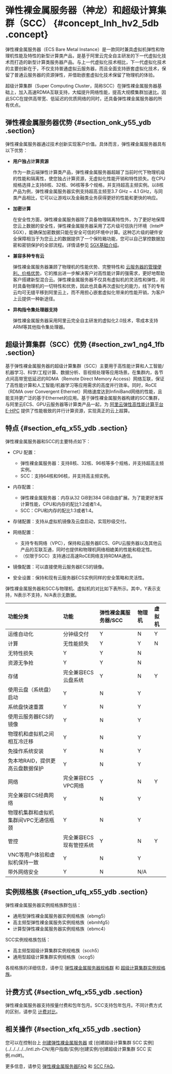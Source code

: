 # 弹性裸金属服务器（神龙）和超级计算集群（SCC） {#concept_lnh_hv2_5db .concept}

弹性裸金属服务器（ECS Bare Metal Instance）是一款同时兼具虚拟机弹性和物理机性能及特性的新型计算类产品，是基于阿里云完全自主研发的下一代虚拟化技术而打造的新型计算类服务器产品。与上一代虚拟化技术相比，下一代虚拟化技术的主要创新在于，不仅支持普通虚拟云服务器，而且全面支持嵌套虚拟化技术，保留了普通云服务器的资源弹性，并借助嵌套虚拟化技术保留了物理机的体验。

超级计算集群（Super Computing Cluster，简称SCC）在弹性裸金属服务器基础上，加入高速RDMA互联支持，大幅提升网络性能，提高大规模集群加速比。因此SCC在提供高带宽、低延迟的优质网络的同时，还具备弹性裸金属服务器的所有优点。

## 弹性裸金属服务器优势 {#section_onk_y55_ydb .section}

弹性裸金属服务器通过技术创新实现客户价值。具体而言，弹性裸金属服务器具有以下优势：

-   **用户独占计算资源**

    作为一款云端弹性计算类产品，弹性裸金属服务器超越了当前时代下物理机级的性能和隔离性，使您独占计算资源，无虚拟化性能开销和特性损失。在CPU规格选择上支持8核、32核、96核等多个规格，并支持超高主频实例。以8核产品为例，弹性裸金属服务器实例支持超高主频至3.7 GHz ~ 4.1 GHz，与同类产品相比，它可以让游戏以及金融类业务获得更好的性能和更快的响应。

-   **加密计算**

    在安全性方面，弹性裸金属服务器除了具备物理隔离特性外，为了更好地保障您云上数据的安全性，弹性裸金属服务器采用了芯片级可信执行环境（Intel® SGX），能确保加密数据只能在安全可信的环境中计算。这种芯片级的硬件安全保障相当于为您云上的数据提供了一个保险箱功能，您可以自己掌控数据加密和密钥保护的全部流程。详情请参见 [SGX基础介绍](https://www.alibabacloud.com/help/faq-detail/89859.htm)。

-   **兼容多种专有云**

    弹性裸金属服务器兼顾了物理机的性能优势、完整特性和 [云服务器的管理便利、价格优势](intl.zh-CN/产品简介/云服务器ECS的优势.md#)，它的推出进一步解决客户对高性能计算的强需求，更好地帮助客户搭建新型混合云。弹性裸金属服务器不仅具有虚拟机的灵活性和弹性，同时具备物理机的一切特性和优势，因此也具备再次虚拟化的能力，线下的专有云均可无缝平移到阿里云上，而不用担心嵌套虚拟化带来的性能开销，为客户上云提供一种新途径。

-   **异构指令集处理器支持**

    弹性裸金属服务器采用阿里云完全自主研发的虚拟化2.0技术，零成本支持ARM等其他指令集处理器。


## 超级计算集群（SCC）优势 {#section_zw1_ng4_1fb .section}

基于弹性裸金属服务器的超级计算集群（SCC）主要用于高性能计算和人工智能/机器学习、科学/工程计算、数据分析、音视频处理等应用场景。在集群内，各节点间高带宽低延迟的RDMA（Remote Direct Memory Access）网络互联，保证了高性能计算和人工智能/机器学习等应用需求的高度并行效率。同时，RoCE（RDMA over Convergent Ethernet）网络速度达到InfiniBand网络的性能，且能支持更广泛的基于Ethernet的应用。基于弹性裸金属服务器构建的SCC集群，与阿里云ECS、GPU云服务器等计算类产品一起，为 [阿里云弹性高性能计算平台E-HPC](https://www.alibabacloud.com/help/product/57664.htm) 提供了性能极致的并行计算资源，实现真正的云上超算。

## 特点 {#section_efq_x55_ydb .section}

弹性裸金属服务器和SCC的主要特点如下：

-   CPU 配置：

    -   弹性裸金属服务器：支持8核、32核、96核等多个规格，并支持超高主频实例。
    -   SCC：支持64核和96核，并支持高主频实例。
-   内存配置：

    -   弹性裸金属服务器：内存从32 GiB到384 GiB自由扩展。为了能更好发挥计算性能，CPU和内存的配比1:2或者1:4。
    -   SCC：CPU和内存的配比1:3或者1:4。
-   存储配置：支持从虚拟机镜像及云盘启动，实现秒级交付。

-   网络配置：

    -   支持专有网络（VPC），保持和云服务器ECS、GPU云服务器以及其他云产品的互联互通，同时也提供和物理机网络相媲美的性能和稳定性。
    -   （仅限于SCC）支持通过高速RoCE网络支持RDMA通信。
-   镜像配置：可以直接使用云服务器ECS的镜像。

-   安全设置：保持和现有云服务器ECS实例同样的安全策略和灵活性。


弹性裸金属服务器和SCC与物理机、虚拟机的对比如下表所示。其中，Y表示支持，N表示不支持，N/A表示无数据。

|功能分类|功能|弹性裸金属服务器/SCC|物理机|虚拟机|
|:---|:-|:-----------|:--|:--|
|运维自动化|分钟级交付|Y|N|Y|
|计算|无性能损失|Y|Y|N|
|无特性损失|Y|Y|N|
|资源无争抢|Y|Y|N|
|存储|完全兼容ECS云盘系统|Y|N|Y|
|使用云盘（系统盘）启动|Y|N|Y|
|系统盘快速重置|Y|N|Y|
|使用云服务器ECS的镜像|Y|N|Y|
|物理机和虚拟机之间相互冷迁移|Y|N|Y|
|免操作系统安装|Y|N|Y|
|免本地RAID，提供更高云盘数据保护|Y|N|Y|
|网络|完全兼容ECS VPC网络|Y|N|Y|
|完全兼容ECS经典网络|Y|N|Y|
|物理机集群和虚拟机集群间VPC无通信瓶颈|Y|N|Y|
|管控|完全兼容ECS现有管控系统|Y|N|Y|
|VNC等用户体验和虚拟机保持一致|Y|N|Y|
|带外网络安全|Y|N|N/A|

## 实例规格族 {#section_ufq_x55_ydb .section}

弹性裸金属服务器实例规格族群包括：

-   通用型弹性裸金属服务器实例规格族（ebmg5）
-   高主频型弹性裸金属服务实例规格族（ebmhfg5）
-   计算型弹性裸金属服务器实例规格族（ebmc4）

SCC实例规格族包括：

-   高主频型超级计算集群实例规格族（scch5）
-   通用型超级计算集群实例规格族（sccg5）

各规格族的详细信息，请参见 [弹性裸金属服务器规格群](intl.zh-CN/产品简介/实例规格族.md#) 和 [超级计算集群实例规格族](intl.zh-CN/产品简介/实例规格族.md#)。

## 计费方式 {#section_wfq_x55_ydb .section}

弹性裸金属服务器支持按量付费和包年包月。SCC支持包年包月。不同计费方式的区别，请参见 [计费对比](../../../../../intl.zh-CN/产品定价/计费对比.md#)。

## 相关操作 {#section_xfq_x55_ydb .section}

您可以在控制台上 [创建弹性裸金属服务器](../../../../../intl.zh-CN/用户指南/实例/创建实例/创建弹性裸金属服务器.md#) 或 [创建超级计算集群 SCC 实例](../../../../../intl.zh-CN/用户指南/实例/创建实例/创建超级计算集群 SCC 实例.md#)。

更多信息，请参见 [弹性裸金属服务器FAQ](https://www.alibabacloud.com/help/faq-detail/66558.htm) 和 [SCC FAQ](https://www.alibabacloud.com/help/faq-detail/89878.htm)。

